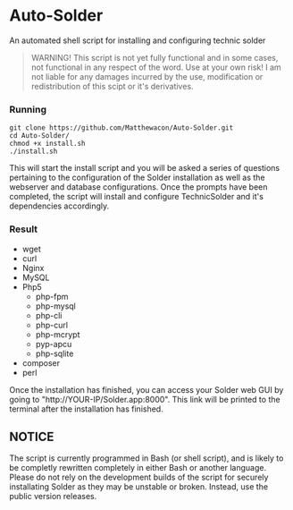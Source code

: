 # Auto-Solder
An automated shell script for installing and configuring technic solder

> WARNING! This script is not yet fully functional and in some cases, not functional in any respect of the word. Use at your own risk! I am not liable for any damages incurred by the use, modification or redistribution of this scipt or it's derivatives.

### Running

    git clone https://github.com/Matthewacon/Auto-Solder.git
    cd Auto-Solder/
    chmod +x install.sh
    ./install.sh
    
This will start the install script and you will be asked a series of questions pertaining to the configuration of the Solder installation as well as the webserver and database configurations. Once the prompts have been completed, the script will install and configure TechnicSolder and it's dependencies accordingly.

### Result
  * wget
  * curl
  * Nginx
  * MySQL
  * Php5
    * php-fpm
    * php-mysql
    * php-cli
    * php-curl
    * php-mcrypt
    * pyp-apcu
    * php-sqlite
  * composer
  * perl

Once the installation has finished, you can access your Solder web GUI by going to "http://YOUR-IP/Solder.app:8000". This link will be printed to the terminal after the installation has finished.

## NOTICE

The script is currently programmed in Bash (or shell script), and is likely to be completly rewritten completely in either Bash or another language. Please do not rely on the development builds of the script for securely installating Solder as they may be unstable or broken. Instead, use the public version releases.
